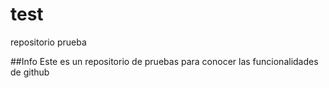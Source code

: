 # test
repositorio prueba

##Info
Este es un repositorio de pruebas para conocer las funcionalidades de github
